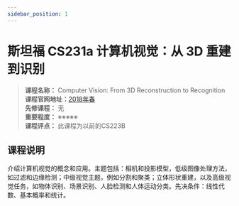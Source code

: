 ```yaml
---
sidebar_position: 1
---
```


# 斯坦福 CS231a 计算机视觉：从 3D 重建到识别





>**课程名称：** Computer Vision: From 3D Reconstruction to Recognition         
**课程官网地址：**[2018年春](https://inst.eecs.berkeley.edu/~cs280/sp18/)     
**先修课程：** 无  
**重要程度：** ※※※※※  
**课程评点：** 此课程为以前的CS223B

## 课程说明
介绍计算机视觉的概念和应用。主题包括：相机和投影模型，低级图像处理方法，如过滤和边缘检测；中级视觉主题，例如分割和聚类；立体形状重建，以及高级视觉任务，如物体识别、场景识别、人脸检测和人体运动分类。先决条件：线性代数、基本概率和统计。



